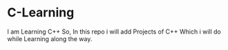 # C-Learning
I am Learning C++ So, In this repo i will add Projects of C++ 
Which i will do while Learning along the way.
